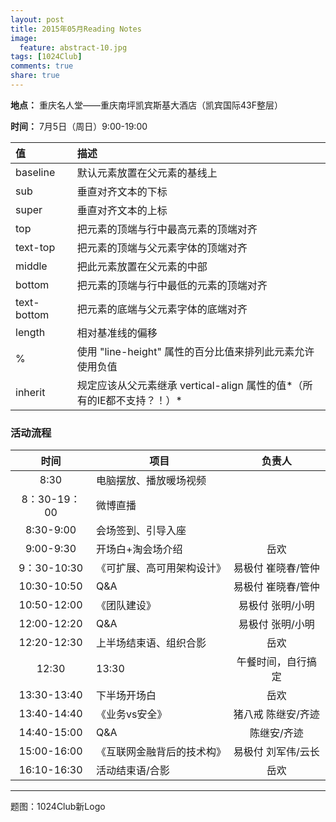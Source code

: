 ```yaml
---
layout: post
title: 2015年05月Reading Notes
image:
  feature: abstract-10.jpg
tags: [1024Club]
comments: true
share: true
---
```


**地点：** 重庆名人堂——重庆南坪凯宾斯基大酒店（凯宾国际43F整层）

**时间：** 7月5日（周日）9:00-19:00

值|描述 
:---------------|:--------------
baseline|默认元素放置在父元素的基线上
sub|垂直对齐文本的下标
super|垂直对齐文本的上标
top|把元素的顶端与行中最高元素的顶端对齐
text-top|把元素的顶端与父元素字体的顶端对齐
middle|把此元素放置在父元素的中部
bottom|把元素的顶端与行中最低的元素的顶端对齐
text-bottom|把元素的底端与父元素字体的底端对齐
length|相对基准线的偏移
%|使用 "line-height" 属性的百分比值来排列此元素允许使用负值
inherit|规定应该从父元素继承 vertical-align 属性的值*（所有的IE都不支持？！）*

### 活动流程
 时间| 项目| 负责人
:-----:|---------|:--------------:
8:30  | 电脑摆放、播放暖场视频 |
8：30-19：00  | 微博直播 |
8:30-9:00|会场签到、引导入座|
9:00-9:30|开场白+淘会场介绍|岳欢
9：30-10:30|《可扩展、高可用架构设计》|易极付 崔晓春/管仲
10:30-10:50|Q&A|易极付 崔晓春/管仲
10:50-12:00|《团队建设》|易极付 张明/小明
12:00-12:20|Q&A|易极付 张明/小明
12:20-12:30|上半场结束语、组织合影|岳欢
12:30|13:30|午餐时间，自行搞定
13:30-13:40|下半场开场白|岳欢
13:40-14:40|《业务vs安全》|猪八戒 陈继安/齐迹
14:40-15:00|Q&A|陈继安/齐迹
15:00-16:00|《互联网金融背后的技术构》|易极付 刘军伟/云长
16:10-16:30|活动结束语/合影|岳欢

------
题图：1024Club新Logo
